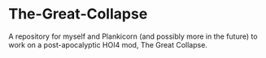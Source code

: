 # The-Great-Collapse
A repository for myself and Plankicorn (and possibly more in the future) to work on a post-apocalyptic HOI4 mod, The Great Collapse.
